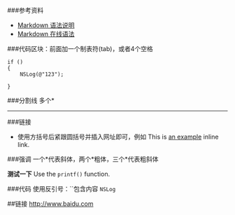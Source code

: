 ###参考资料
* [Markdown 语法说明](http://wowubuntu.com/markdown/index.html)
* [Markdown 在线语法](http://wlog.cn/soft/why-use-markdown.html)

###代码区块：前面加一个制表符(tab)，或者4个空格<br />

	if ()
	{
		NSLog(@"123");

	}
###分割线
多个\*
*****

###链接
* 使用方括号后紧跟圆括号并插入网址即可，例如
This is [an example](http://example.com/ "Title") inline link.

###强调
一个\*代表斜体，两个\*粗体，三个\*代表粗斜体

**测试一下**
Use the `printf()` function. 

###代码
使用反引号：\`\`包含内容   `NSLog`

##链接
<http://www.baidu.com> 